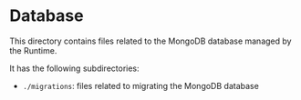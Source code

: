 # Database

This directory contains files related to the MongoDB database managed by the Runtime.

It has the following subdirectories:

- `./migrations`: files related to migrating the MongoDB database
